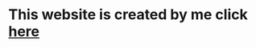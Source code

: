 # This website is created by me click <a href="https://suryanu.github.io/royalinternet/ " target="_blank">here</a>
